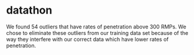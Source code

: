 # datathon

We found 54 outliers that have rates of penetration above 300 RMPs. We chose to eliminate these outliers from our training data set because of the way they interfere with our correct data which have lower rates of penetration.
